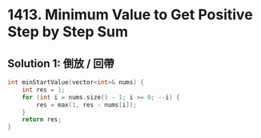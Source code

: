 # 1413. Minimum Value to Get Positive Step by Step Sum

## Solution 1: 倒放 / 回帶

```cpp
int minStartValue(vector<int>& nums) {
    int res = 1;
    for (int i = nums.size() - 1; i >= 0; --i) {
        res = max(1, res - nums[i]);
    }
    return res;
}
```
